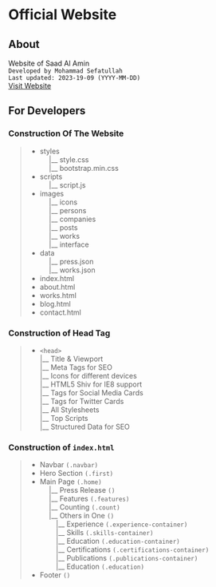 # Official Website
## About
 Website of Saad Al Amin  
`Developed by Mohammad Sefatullah`  
`Last updated: 2023-19-09 (YYYY-MM-DD)`  
[Visit Website](https://saadalamin.github.io/)

## For Developers
### Construction Of The Website
> * styles  
    &emsp; |__ style.css  
    &emsp; |__ bootstrap.min.css  
>  * scripts  
    &emsp; |__ script.js  
>  * images  
    &emsp; |__ icons  
    &emsp; |__ persons  
    &emsp; |__ companies  
    &emsp; |__ posts  
    &emsp; |__ works  
    &emsp; |__ interface  
>  * data  
    &emsp; |__ press.json  
    &emsp; |__ works.json  
>  * index.html
>  * about.html
>  * works.html
>  * blog.html
>  * contact.html

### Construction of Head Tag
> * `<head>`   
    |__ Title & Viewport  
    |__ Meta Tags for SEO  
    |__ Icons for different devices  
    |__ HTML5 Shiv for IE8 support  
    |__ Tags for Social Media Cards  
    |__ Tags for Twitter Cards  
    |__ All Stylesheets  
    |__ Top Scripts  
    |__ Structured Data for SEO  

### Construction of `index.html`
> *  Navbar `(.navbar)`  
>  *  Hero Section `(.first)`  
>  *  Main Page `(.home)`  
     &emsp; |__ Press Release `()`  
     &emsp; |__ Features `(.features)`  
     &emsp; |__ Counting `(.count)`   
     &emsp; |__ Others in One `()`  
     &emsp;&emsp; |__ Experience `(.experience-container)`  
     &emsp;&emsp; |__ Skills `(.skills-container)`  
     &emsp;&emsp; |__ Education `(.education-container)`  
     &emsp;&emsp; |__ Certifications `(.certifications-container)`  
     &emsp;&emsp; |__ Publications `(.publications-container)`  
     &emsp;&emsp; |__ Education `(.education)`  
>  *  Footer `()`